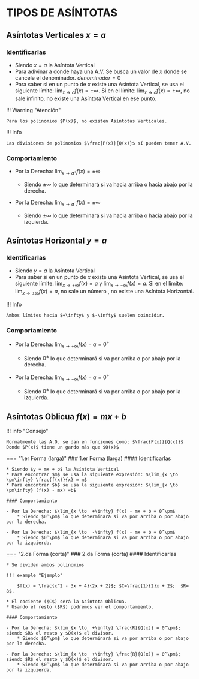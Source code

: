 # TIPOS DE ASÍNTOTAS

## Asíntotas Verticales $x = a$

### Identificarlas

* Siendo $x = a$ la Asíntota Vertical
* Para adivinar a donde haya una A.V. Se busca un valor de $x$ donde se cancele el denominador. $denominador = 0$
* Para saber si en un punto de $x$ existe una Asíntota Vertical, se usa el siguiente límite: $\lim_{x \to a} f(x) = \pm\infty$. Si en el límite: $\lim_{x \to a} f(x) = \pm\infty$, no sale infinito, no existe una Asíntota Vertical en ese punto.


!!! Warning "Atención"

    Para los polinomios $P(x)$, no existen Asíntotas Verticales.

!!! Info 

    Las divisiones de polinomios $\frac{P(x)}{Q(x)}$ sí pueden tener A.V.

### Comportamiento

- Por la Derecha: $\lim_{x \to a^+}  f(x) = \pm\infty$
    * Siendo $\pm\infty$ lo que determinará si va hacia arriba o hacia abajo por la derecha.

- Por la Derecha: $\lim_{x \to a^-}  f(x) = \pm\infty$
    * Siendo $\pm\infty$ lo que determinará si va hacia arriba o hacia abajo por la izquierda.

## Asíntotas Horizontal $y = a$

### Identificarlas

* Siendo $y = a$ la Asíntota Vertical
* Para saber si en un punto de $x$ existe una Asíntota Vertical, se usa el siguiente límite: $\lim_{x \to +\infty} f(x) = a$ y $\lim_{x \to -\infty} f(x) = a$. Si en el límite: $\lim_{x \to \pm\infty} f(x) = a$, no sale un número , no existe una Asíntota Horizontal.

!!! Info 

    Ambos límites hacia $+\infty$ y $-\infty$ suelen coincidir.

### Comportamiento

- Por la Derecha: $\lim_{x \to  +\infty} f(x) - a = 0^\pm$
    * Siendo $0^\pm$ lo que determinará si va por arriba o por abajo por la derecha.

- Por la Derecha: $\lim_{x \to  -\infty} f(x) - a = 0^\pm$
    * Siendo $0^\pm$ lo que determinará si va por arriba o por abajo por la izquierda.

## Asíntotas Oblicua $f(x) = mx + b$

!!! info "Consejo"
    
    Normalmente las A.O. se dan en funciones como: $\frac{P(x)}{Q(x)}$ Donde $P(x)$ tiene un gardo más que $Q(x)$

=== "1.er Forma (larga)"
    ### 1.er Forma (larga)
    #### Identificarlas

    * Siendo $y = mx + b$ la Asíntota Vertical
    * Para encontrar $m$ se usa la siguiente expresión: $\lim_{x \to  \pm\infty} \frac{f(x)}{x} = m$ 
    * Para encontrar $b$ se usa la siguiente expresión: $\lim_{x \to  \pm\infty} (f(x) - mx) =b$ 

    #### Comportamiento

    - Por la Derecha: $\lim_{x \to  +\infty} f(x) - mx + b = 0^\pm$ 
        * Siendo $0^\pm$ lo que determinará si va por arriba o por abajo por la derecha.

    - Por la Derecha: $\lim_{x \to  -\infty} f(x) - mx + b = 0^\pm$ 
        * Siendo $0^\pm$ lo que determinará si va por arriba o por abajo por la izquierda.

=== "2.da Forma (corta)"
    ### 2.da Forma (corta)
    #### Identificarlas

    * Se dividen ambos polinomios

    !!! example "Ejemplo"

        $f(x) = \frac{x^2 - 3x + 4}{2x + 2}$; $C=\frac{1}{2}x + 2$;  $R= 8$.

    * El cociente ($C$) será la Asíntota Oblicua.
    * Usando el resto ($R$) podremos ver el comportamiento.

    #### Comportamiento

    - Por la Derecha: $\lim_{x \to  +\infty} \frac{R}{Q(x)} = 0^\pm$; siendo $R$ el resto y $Q(x)$ el divisor.
        * Siendo $0^\pm$ lo que determinará si va por arriba o por abajo por la derecha.

    - Por la Derecha: $\lim_{x \to  +\infty} \frac{R}{Q(x)} = 0^\pm$; siendo $R$ el resto y $Q(x)$ el divisor.
        * Siendo $0^\pm$ lo que determinará si va por arriba o por abajo por la izquierda.
